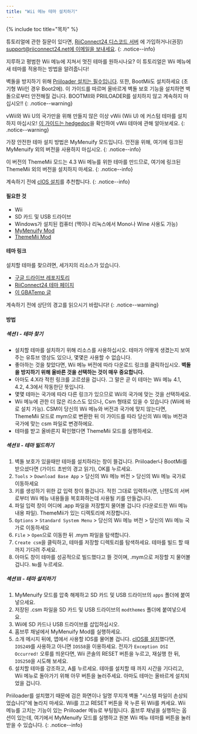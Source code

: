 ```yaml
---
title: "Wii 메뉴 테마 설치하기"
---
```


{% include toc title="목차" %}

튜토리얼에 관한 질문이 있다면, [RiiConnect24 디스코드 서버](https://discord.gg/rc24) 에 가입하거나(권장) [support@riiconnect24.net에 이메일을 보내세요](mailto:support@riiconnect24.net).
{: .notice--info}

지루하고 평범한 Wii 메뉴에 지쳐서 멋진 테마를 원하시나요? 이 튜토리얼은 Wii 메뉴에 새 테마를 적용하는 방법을 알려줍니다!

벽돌을 방지하기 위해 [Priiloader 설치는 필수입니다](priiloader). 또한, BootMii도 설치하세요 (초기형 Wii인 경우 Boot2에). 이 가이드를 따르며 올바르게 벽돌 보호 기능을 설치하면 벽돌으로부터 안전해질 겁니다. BOOTMII와 PRIILOADER를 설치하지 않고 계속하지 마십시오!!
{: .notice--warning}

vWii와 Wii U의 국가만을 위해 만들지 않은 이상 vWii (Wii U) 에 커스텀 테마를 설치하지 마십시오! [이 가이드는 hedgedoc](https://demo.hedgedoc.org/s/2mYWv0YvK#)을 확인하여 vWii 테마에 관해 알아보세요.
{: .notice--warning}

가장 안전한 테마 설치 방법은 MyMenuify 모드입니다. 안전을 위해, 여기에 링크된 MyMenuify 외의 버전을 사용하지 마십시오.
{: .notice--info}

이 버전의 ThemeMii 모드는 4.3 Wii 메뉴를 위한 테마를 만드므로, 여기에 링크된 ThemeMii 외의 버전을 설치하지 마세요.
{: .notice--info}

계속하기 전에 [cIOS 설치](cios)를 추천합니다.
{: .notice--info}

#### 필요한 것

* Wii
* SD 카드 및 USB 드라이브
* Windows가 설치된 컴퓨터 (맥이나 리눅스에서 Mono나 Wine 사용도 가능)
* [MyMenuify Mod](/assets/files/MyMenuifyModv1.5.zip)
* [ThemeMii Mod](/assets/files/New_Thememii_MOD.rar)

#### 테마 링크

설치할 테마를 찾으려면, 세가지의 리소스가 있습니다.

* [구글 드라이브 레포지토리](https://drive.google.com/drive/folders/19tyeVQ--bJ0ZUTNg5yvAGvc3G4-euEpm?usp=sharing)
* [RiiConnect24 테마 페이지](https://rc24.xyz/goodies/themes/)
* [이 GBATemp 글](https://gbatemp.net/threads/wii-theme-team-creations-v2.336596/)

계속하기 전에 상단의 경고를 읽으시기 바랍니다!
{: .notice--warning}

#### 방법

##### 섹션 I - 테마 찾기

* 설치할 테마를 설치하기 위해 리소스를 사용하십시오. 테마가 어떻게 생겼는지 보여주는 유튜브 영상도 있으나, 몇몇은 사용할 수 없습니다.
* 좋아하는 것을 찾았다면, Wii 메뉴 버전에 따라 다운로드 링크를 클릭하십시오. **벽돌을 방지하기 위해 올바른 것을 선택하는 것이 매우 중요합니다.**
* 아마도 4.X라 적힌 링크를 고르셨을 겁니다. 그 말은 곧 이 테마는 Wii 메뉴 4.1, 4.2, 4.3에서 작동한단 뜻입니다.
* 몇몇 테마는 국가에 따라 다른 링크가 있으므로 Wii의 국가에 맞는 것을 선택하세요.
* Wii 메뉴에 관한 더 많은 리소스도 있으나, Csm 형태로 있을 수 있습니다 (Wii에 바로 설치 가능). CSM이 당신의 Wii 메뉴와 버전과 국가에 맞지 않는다면, ThemeMii 모드로 mym으로 변환한 뒤 이 가이드를 따라 당신의 Wii 메뉴 버전과 국가에 맞는 csm 파일로 변경하에요.
* 테마를 받고 올바른지 확인했다면 ThemeMii 모드를 실행하세요.

##### 섹션 II - 테마 빌드하기

1. 벽돌 보호가 있을때만 테마를 설치하라는 창이 뜰겁니다. Priiloader나 BootMii를 받으셨다면 (가이드 초반의 경고 읽기), OK를 누르세요.
2. `Tools` > `Download Base App` > 당신의 Wii 메뉴 버전 > 당신의 Wii 메뉴 국가로 이동하세요
3. 키를 생성하기 위한 값 입력 창이 뜰겁니다. 적힌 그대로 입력하시면, 닌텐도의 서버로부터 Wii 메뉴 내용들을 복호화하는데 사용될 키를 만들겁니다.
4. 파일 입력 창이 어디에 .app 파일을 저장할지 물어볼 겁니다 (다운로드한 Wii 메뉴 내용 파일). ThemeMii가 있는 디렉토리에 저장합니다.
5. `Options` > `Standard System Menu` > 당신의 Wii 메뉴 버전 > 당신의 Wii 메뉴 국가로 이동하세요
6. `File` > `Open`으로 이동한 뒤 .mym 파일을 탐색합니다.
7. `Create csm`을 클릭하고, 테마를 저장할 디렉토리를 탐색하세요. 테마를 빌드 할 때 까지 기다려 주세요.
8. 아마도 창이 테마를 성공적으로 빌드했다고 뜰 것이며, .mym으로 저장할 지 물어볼 겁니다. `No`를 누르세요.

##### 섹션 III - 테마 설치하기

1. MyMenuify 모드를 압축 해제하고 SD 카드 및 USB 드라이브의 `apps` 폴더에 붙여넣으세요.
2. 저장된 .csm 파일을 SD 카드 및 USB 드라이브의 `modthemes` 폴더에 붙여넣으세요.
3. Wii에 SD 카드나 USB 드라이브를 삽입하십시오.
4. 홈브루 채널에서 MyMenuify Mod를 실행하세요.
5. 소개 메시지 뒤에, 앱에서 사용할 IOS를 물어볼 겁니다. [cIOS를 설치](cios)했다면, `IOS249`를 사용하고 아니면 `IOS58`을 이용하세요. 전자가 `Exception DSI Occurred!` 오류를 띄운다면, Wii 콘솔의 RESET 버튼을 누르고, 재실행 한 뒤, `IOS250`을 시도해 보세요.
6. 설치할 테마를 강조하고, A를 누르세요. 테마를 설치할 때 까지 시간을 기다리고, Wii 메뉴로 돌아가기 위해 아무 버튼을 눌러주세요. 아마도 테마는 올바르게 설치되었을 겁니다.

Priiloader를 설치했기 때문에 검은 화면이나 일명 무지개 벽돌 "시스템 파일이 손상되었습니다"에 놀라지 마세요. Wii를 끄고 RESET 버튼을 꾹 누른 뒤 Wii를 켜세요. Wii 메뉴를 고치는 기능이 있는 Priiloader 메뉴로 부팅됩니다. 홈브루 채널을 실행하는 옵션이 있는데, 여기에서 MyMenuify 모드를 실행하고 원본 Wii 메뉴 테마를 버튼을 눌러 받을 수 있습니다.
{: .notice--info}
